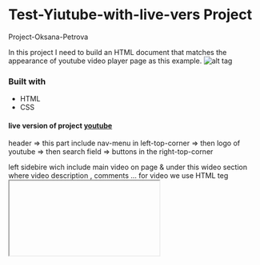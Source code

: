 # Test-Yiutube-with-live-vers  Project

Project-Oksana-Petrova

In this project I need to build  an HTML document that matches the appearance of youtube video player page as this example.
![alt tag](http://archive.ph/Bss88/imagem/path/to/img.png "Example")

### Built with
- HTML
- CSS

#### live version of project [youtube](https://laguna1.github.io/Test-Yiutube-with-live-vers/)

header => this part include nav-menu in left-top-corner => then logo of youtube => then search field => buttons in the right-top-corner

left sidebire wich include main video on page & under this wideo section where video description , comments ... for video we use HTML teg <iframe> with next attributes : width , height , frameborder frameborder Obsolete since HTML5 The value 1 (the default) draws a border around this frame. The value 0 removes the border around this frame, but you should
instead use the CSS property border to control <iframe> borders.

right sidebar where gorisontal list with videos
